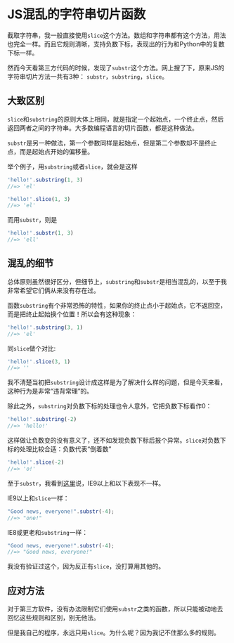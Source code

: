 # JS混乱的字符串切片函数



截取字符串，我一般直接使用`slice`这个方法。数组和字符串都有这个方法，用法也完全一样。而且它规则清晰，支持负数下标，表现出的行为和Python中的复数下标一样。

然而今天看第三方代码的时候，发现了`substr`这个方法。网上搜了下，原来JS的字符串切片方法一共有3种：
`substr`，`substring`，`slice`。


## 大致区别

`slice`和`substring`的原则大体上相同，就是指定一个起始点，一个终止点，然后返回两者之间的字符串。大多数编程语言的切片函数，都是这种做法。

`substr`是另一种做法，第一个参数同样是起始点，但是第二个参数却不是终止点，而是起始点开始的偏移量。

举个例子，用`substring`或者`slice`，就会是这样

```js
'hello!'.substring(1, 3)
//=> 'el'
```

```js
'hello!'.slice(1, 3)
//=> 'el'
```

而用`substr`，则是

```js
'hello!'.substr(1, 3)
//=> 'ell'
```


## 混乱的细节

总体原则虽然很好区分，但细节上，`substring`和`substr`是相当混乱的，以至于我非常希望它们俩从来没有存在过。

函数`substring`有个非常恐怖的特性，如果你的终止点小于起始点，它不返回空，而是把终止起始换个位置！所以会有这种现象：

```js
'hello!'.substring(3, 1)
//=> 'el'
```

同`slice`做个对比:

```js
'hello!'.slice(3, 1)
//=> ''
```

我不清楚当初把`substring`设计成这样是为了解决什么样的问题，但是今天来看，这种行为是非常“违背常理”的。

除此之外，`substring`对负数下标的处理也令人意外，它把负数下标看作0：

```js
'hello!'.substring(-2)
//=> 'hello!'
```

这样做让负数变的没有意义了，还不如发现负数下标后报个异常。`slice`对负数下标的处理比较合适：负数代表“倒着数”

```js
'hello!'.slice(-2)
//=> 'o!'
```

至于`substr`，我看到[这里][s1]说，IE9以上和以下表现不一样。

IE9以上和`slice`一样：

```js
"Good news, everyone!".substr(-4);
//=> "one!"
```

IE8或更老和`substring`一样：

```js
"Good news, everyone!".substr(-4);
//=> "Good news, everyone!"
```

我没有验证过这个，因为反正有`slice`，没打算用其他的。


## 应对方法

对于第三方软件，没有办法限制它们使用`substr`之类的函数，所以只能被动地去回忆这些规则和区别，别无他法。

但是我自己的程序，永远只用`slice`。为什么呢？因为我记不住那么多的规则。



[s1]: http://www.jacklmoore.com/notes/substring-substr-slice-javascript/

